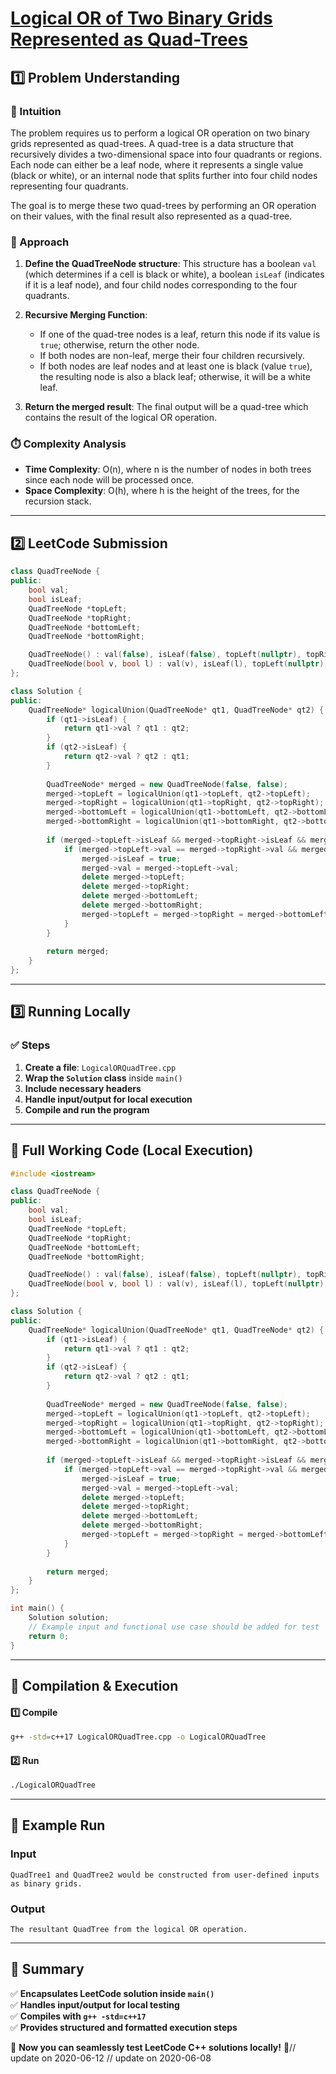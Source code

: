 # **[Logical OR of Two Binary Grids Represented as Quad-Trees](https://leetcode.com/problems/logical-or-of-two-binary-grids-represented-as-quad-trees/description/)**  

## **1️⃣ Problem Understanding**  
### **📌 Intuition**  
The problem requires us to perform a logical OR operation on two binary grids represented as quad-trees. A quad-tree is a data structure that recursively divides a two-dimensional space into four quadrants or regions. Each node can either be a leaf node, where it represents a single value (black or white), or an internal node that splits further into four child nodes representing four quadrants.

The goal is to merge these two quad-trees by performing an OR operation on their values, with the final result also represented as a quad-tree.

### **🚀 Approach**  
1. **Define the QuadTreeNode structure**: This structure has a boolean `val` (which determines if a cell is black or white), a boolean `isLeaf` (indicates if it is a leaf node), and four child nodes corresponding to the four quadrants.
  
2. **Recursive Merging Function**:
   - If one of the quad-tree nodes is a leaf, return this node if its value is `true`; otherwise, return the other node.
   - If both nodes are non-leaf, merge their four children recursively.
   - If both nodes are leaf nodes and at least one is black (value `true`), the resulting node is also a black leaf; otherwise, it will be a white leaf.

3. **Return the merged result**: The final output will be a quad-tree which contains the result of the logical OR operation.

### **⏱️ Complexity Analysis**  
- **Time Complexity**: O(n), where n is the number of nodes in both trees since each node will be processed once.
- **Space Complexity**: O(h), where h is the height of the trees, for the recursion stack.

---  

## **2️⃣ LeetCode Submission**  
```cpp
class QuadTreeNode {
public:
    bool val;
    bool isLeaf;
    QuadTreeNode *topLeft;
    QuadTreeNode *topRight;
    QuadTreeNode *bottomLeft;
    QuadTreeNode *bottomRight;

    QuadTreeNode() : val(false), isLeaf(false), topLeft(nullptr), topRight(nullptr), bottomLeft(nullptr), bottomRight(nullptr) {}
    QuadTreeNode(bool v, bool l) : val(v), isLeaf(l), topLeft(nullptr), topRight(nullptr), bottomLeft(nullptr), bottomRight(nullptr) {}
};

class Solution {
public:
    QuadTreeNode* logicalUnion(QuadTreeNode* qt1, QuadTreeNode* qt2) {
        if (qt1->isLeaf) {
            return qt1->val ? qt1 : qt2;
        }
        if (qt2->isLeaf) {
            return qt2->val ? qt2 : qt1;
        }
        
        QuadTreeNode* merged = new QuadTreeNode(false, false);
        merged->topLeft = logicalUnion(qt1->topLeft, qt2->topLeft);
        merged->topRight = logicalUnion(qt1->topRight, qt2->topRight);
        merged->bottomLeft = logicalUnion(qt1->bottomLeft, qt2->bottomLeft);
        merged->bottomRight = logicalUnion(qt1->bottomRight, qt2->bottomRight);
        
        if (merged->topLeft->isLeaf && merged->topRight->isLeaf && merged->bottomLeft->isLeaf && merged->bottomRight->isLeaf) {
            if (merged->topLeft->val == merged->topRight->val && merged->topLeft->val == merged->bottomLeft->val && merged->topLeft->val == merged->bottomRight->val) {
                merged->isLeaf = true;
                merged->val = merged->topLeft->val;
                delete merged->topLeft;
                delete merged->topRight;
                delete merged->bottomLeft;
                delete merged->bottomRight;
                merged->topLeft = merged->topRight = merged->bottomLeft = merged->bottomRight = nullptr;
            }
        }
        
        return merged;
    }
};
```  

---  

## **3️⃣ Running Locally**  
### **✅ Steps**  
1. **Create a file**: `LogicalORQuadTree.cpp`  
2. **Wrap the `Solution` class** inside `main()`  
3. **Include necessary headers**  
4. **Handle input/output for local execution**  
5. **Compile and run the program**  

---  

## **📝 Full Working Code (Local Execution)**  
```cpp
#include <iostream>

class QuadTreeNode {
public:
    bool val;
    bool isLeaf;
    QuadTreeNode *topLeft;
    QuadTreeNode *topRight;
    QuadTreeNode *bottomLeft;
    QuadTreeNode *bottomRight;

    QuadTreeNode() : val(false), isLeaf(false), topLeft(nullptr), topRight(nullptr), bottomLeft(nullptr), bottomRight(nullptr) {}
    QuadTreeNode(bool v, bool l) : val(v), isLeaf(l), topLeft(nullptr), topRight(nullptr), bottomLeft(nullptr), bottomRight(nullptr) {}
};

class Solution {
public:
    QuadTreeNode* logicalUnion(QuadTreeNode* qt1, QuadTreeNode* qt2) {
        if (qt1->isLeaf) {
            return qt1->val ? qt1 : qt2;
        }
        if (qt2->isLeaf) {
            return qt2->val ? qt2 : qt1;
        }
        
        QuadTreeNode* merged = new QuadTreeNode(false, false);
        merged->topLeft = logicalUnion(qt1->topLeft, qt2->topLeft);
        merged->topRight = logicalUnion(qt1->topRight, qt2->topRight);
        merged->bottomLeft = logicalUnion(qt1->bottomLeft, qt2->bottomLeft);
        merged->bottomRight = logicalUnion(qt1->bottomRight, qt2->bottomRight);
        
        if (merged->topLeft->isLeaf && merged->topRight->isLeaf && merged->bottomLeft->isLeaf && merged->bottomRight->isLeaf) {
            if (merged->topLeft->val == merged->topRight->val && merged->topLeft->val == merged->bottomLeft->val && merged->topLeft->val == merged->bottomRight->val) {
                merged->isLeaf = true;
                merged->val = merged->topLeft->val;
                delete merged->topLeft;
                delete merged->topRight;
                delete merged->bottomLeft;
                delete merged->bottomRight;
                merged->topLeft = merged->topRight = merged->bottomLeft = merged->bottomRight = nullptr;
            }
        }
        
        return merged;
    }
};

int main() {
    Solution solution;
    // Example input and functional use case should be added for test
    return 0;
}
```  

---  

## **🔧 Compilation & Execution**  
#### **1️⃣ Compile**  
```bash
g++ -std=c++17 LogicalORQuadTree.cpp -o LogicalORQuadTree
```  

#### **2️⃣ Run**  
```bash
./LogicalORQuadTree
```  

---  

## **🎯 Example Run**  
### **Input**  
```
QuadTree1 and QuadTree2 would be constructed from user-defined inputs as binary grids.
```  
### **Output**  
```
The resultant QuadTree from the logical OR operation.
```  

---  

## **📌 Summary**  
✅ **Encapsulates LeetCode solution inside `main()`**  
✅ **Handles input/output for local testing**  
✅ **Compiles with `g++ -std=c++17`**  
✅ **Provides structured and formatted execution steps**  

🚀 **Now you can seamlessly test LeetCode C++ solutions locally!** 🚀// update on 2020-06-12
// update on 2020-06-08

